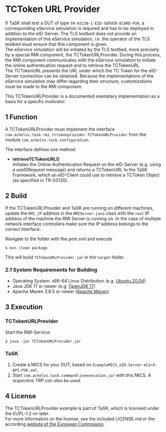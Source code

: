 # TCToken URL Provider

If TaSK shall test a DUT of type `TR-03130-1-EID-SERVER-ECARD-PSK`, a corresponding eService simulation is required and has to be deployed in addition to the eID-Server.
The TLS testbed does not provide an implementation of this eService simulation, i.e. the operator of the TLS testbed must ensure that this component is given.  
The eService simulation will be initiated by the TLS testbed, more precisely by a special RMI component, the TCTokenURLProvider.
During this process, the RMI component communicates with the eService simulation to initiate the online authentication request and to retrieve the TCTokenURL.  
The TCTokenURL presents the URL under which the TC Token for the eID-Server connection can be obtained.
Because the implementations of the eService simulation may differ regarding their structure, customizations must be made to the RMI component.

This TCTokenURLProvider is a documented exemplary implementation as a basis for a specific motivator.


## 1 Function

A TCTokenURLProvider must implement the interface `com.achelos.task.rmi.tctokenprovider.TCTokenURLProvider` from the module `com.achelos.task.configuration`.

The interface defines one method:

- **retrieveTCTokenURL()**  
Initiates the Online-Authentication Request on the eID-Server (e.g. using a useIDRequest message) and returns a TCTokenURL to the TaSK Framework, which an eID-Client could use to retrieve a TCToken Object (as specified in TR-03130).


## 2 Build

If the TCTokenURLProvider and TaSK are running on different machines, update the `RMI_IP` address in the `RMIServer.java` class with the `real` IP address of the machine the RMI Server is running on. In the case of multiple network interface controllers make sure the IP address belongs to the correct interface.

Navigate to the folder with the pom.xml and execute  

    $ mvn clean package

This will build `TCTokenURLProvider.jar` in the `target` folder.

### 2.1 System Requirements for Building

- Operating System: x86-64 Linux Distribution (e.g. [Ubuntu 20.04](https://ubuntu.com/download/desktop))
- Java JDK 17 or newer (e.g. [OpenJDK 17](https://openjdk.java.net/projects/jdk/17/))
- Apache Maven 3.8.5 or newer ([Apache Maven](https://maven.apache.org/))


## 3 Execution

### TCTokenURLProvider

Start the RMI-Service:

    $ java -jar TCTokenURLProvider.jar

### TaSK

1. Create a MICS for your DUT, based on `ExampleMICS_eID-Server-eCard-API-PSK.xml`.
2. Start `com.achelos.task.commandlineexecution.jar` with this MICS. *A respective TRP can also be used.*


## 4 License

The TCTokenURLProvider example is part of TaSK, which is licensed under the EUPL-1.2-or-later.  
For more information on the license, see the included LICENSE.md or the according [website of the European Commission](https://joinup.ec.europa.eu/collection/eupl/eupl-text-eupl-12).
